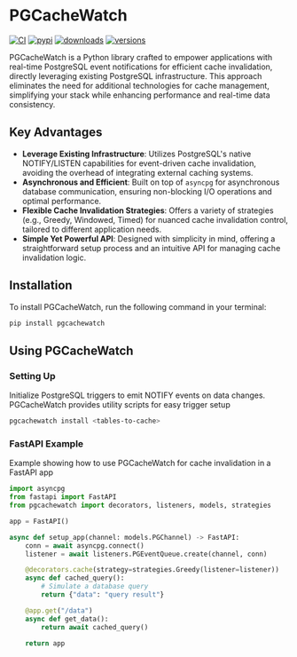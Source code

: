 # PGCacheWatch
[![CI](https://github.com/janbjorge/PGCacheWatch/actions/workflows/ci.yml/badge.svg)](https://github.com/janbjorge/PGCacheWatch/actions/workflows/ci.yml?query=branch%3Amain)
[![pypi](https://img.shields.io/pypi/v/PGCacheWatch.svg)](https://pypi.python.org/pypi/PGCacheWatch)
[![downloads](https://static.pepy.tech/badge/PGCacheWatch/month)](https://pepy.tech/project/PGCacheWatch)
[![versions](https://img.shields.io/pypi/pyversions/PGCacheWatch.svg)](https://github.com/janbjorge/PGCacheWatch)

PGCacheWatch is a Python library crafted to empower applications with real-time PostgreSQL event notifications for efficient cache invalidation, directly leveraging existing PostgreSQL infrastructure. This approach eliminates the need for additional technologies for cache management, simplifying your stack while enhancing performance and real-time data consistency.

## Key Advantages
- **Leverage Existing Infrastructure**: Utilizes PostgreSQL's native NOTIFY/LISTEN capabilities for event-driven cache invalidation, avoiding the overhead of integrating external caching systems.
- **Asynchronous and Efficient**: Built on top of `asyncpg` for asynchronous database communication, ensuring non-blocking I/O operations and optimal performance.
- **Flexible Cache Invalidation Strategies**: Offers a variety of strategies (e.g., Greedy, Windowed, Timed) for nuanced cache invalidation control, tailored to different application needs.
- **Simple Yet Powerful API**: Designed with simplicity in mind, offering a straightforward setup process and an intuitive API for managing cache invalidation logic.

## Installation
To install PGCacheWatch, run the following command in your terminal:
```bash
pip install pgcachewatch
```

## Using PGCacheWatch
### Setting Up
Initialize PostgreSQL triggers to emit NOTIFY events on data changes. PGCacheWatch provides utility scripts for easy trigger setup
```bash
pgcachewatch install <tables-to-cache>
```

### FastAPI Example
Example showing how to use PGCacheWatch for cache invalidation in a FastAPI app

```python
import asyncpg
from fastapi import FastAPI
from pgcachewatch import decorators, listeners, models, strategies

app = FastAPI()

async def setup_app(channel: models.PGChannel) -> FastAPI:
    conn = await asyncpg.connect()
    listener = await listeners.PGEventQueue.create(channel, conn)

    @decorators.cache(strategy=strategies.Greedy(listener=listener))
    async def cached_query():
        # Simulate a database query
        return {"data": "query result"}

    @app.get("/data")
    async def get_data():
        return await cached_query()

    return app
```
